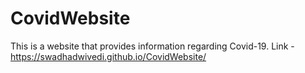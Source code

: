 # CovidWebsite
This is a website that provides information regarding Covid-19.
Link - https://swadhadwivedi.github.io/CovidWebsite/
